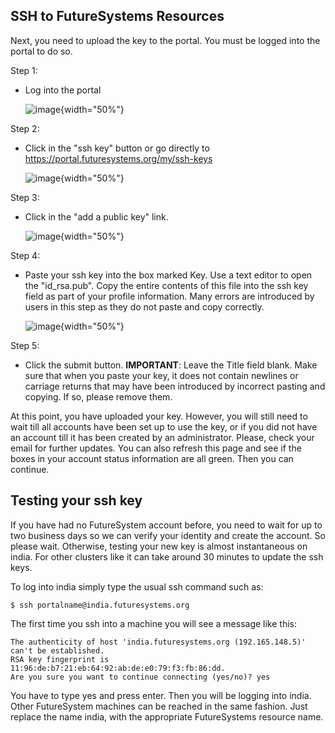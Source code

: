 SSH to FutureSystems Resources
------------------------------

Next, you need to upload the key to the portal. You must be logged into
the portal to do so.

Step 1:

-   Log into the portal

    ![image](/images/portalLogin_0.png){width="50%"}

Step 2:

-   Click in the "ssh key" button or go directly to
    <https://portal.futuresystems.org/my/ssh-keys>

    ![image](/images/portalsshkey.png){width="50%"}

Step 3:

-   Click in the "add a public key" link.

    ![image](/images/portalclikaddkey_0.png){width="50%"}

Step 4:

-   Paste your ssh key into the box marked Key. Use a text editor to
    open the "id_rsa.pub". Copy the entire contents of this file into
    the ssh key field as part of your profile information. Many errors
    are introduced by users in this step as they do not paste and copy
    correctly.

    ![image](/images/portalkeypaste_0.png){width="50%"}

Step 5:

-   Click the submit button. **IMPORTANT**: Leave the Title field blank.
    Make sure that when you paste your key, it does not contain newlines
    or carriage returns that may have been introduced by incorrect
    pasting and copying. If so, please remove them.

At this point, you have uploaded your key. However, you will still need
to wait till all accounts have been set up to use the key, or if you did
not have an account till it has been created by an administrator.
Please, check your email for further updates. You can also refresh this
page and see if the boxes in your account status information are all
green. Then you can continue.

Testing your ssh key
--------------------

If you have had no FutureSystem account before, you need to wait for up
to two business days so we can verify your identity and create the
account. So please wait. Otherwise, testing your new key is almost
instantaneous on india. For other clusters like it can take around 30
minutes to update the ssh keys.

To log into india simply type the usual ssh command such as:

    $ ssh portalname@india.futuresystems.org

The first time you ssh into a machine you will see a message like this:

    The authenticity of host 'india.futuresystems.org (192.165.148.5)' can't be established.
    RSA key fingerprint is 11:96:de:b7:21:eb:64:92:ab:de:e0:79:f3:fb:86:dd.
    Are you sure you want to continue connecting (yes/no)? yes 

You have to type yes and press enter. Then you will be logging into
india. Other FutureSystem machines can be reached in the same fashion.
Just replace the name india, with the appropriate FutureSystems resource
name.
